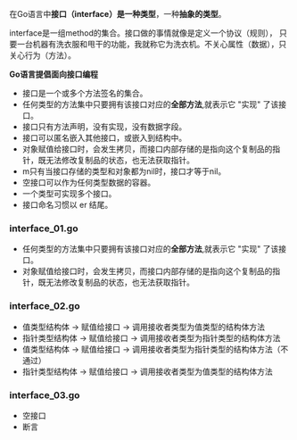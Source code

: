 在Go语言中**接口（interface）是一种类型**，一种**抽象的类型**。

interface是一组method的集合。接口做的事情就像是定义一个协议（规则）， 
只要一台机器有洗衣服和甩干的功能，我就称它为洗衣机。不关心属性（数据），只关心行为（方法）。


**Go语言提倡面向接口编程**

- 接口是一个或多个方法签名的集合。
- 任何类型的方法集中只要拥有该接口对应的**全部方法**,就表示它 "实现" 了该接口。
- 接口只有方法声明，没有实现，没有数据字段。
- 接口可以匿名嵌入其他接口，或嵌入到结构中。
- 对象赋值给接口时，会发生拷贝，而接口内部存储的是指向这个复制品的指针，既无法修改复制品的状态，也无法获取指针。
- m只有当接口存储的类型和对象都为nil时，接口才等于nil。
-  空接口可以作为任何类型数据的容器。
- 一个类型可实现多个接口。
- 接口命名习惯以 er 结尾。



### interface_01.go
- 任何类型的方法集中只要拥有该接口对应的**全部方法**,就表示它 "实现" 了该接口。
- 对象赋值给接口时，会发生拷贝，而接口内部存储的是指向这个复制品的指针，既无法修改复制品的状态，也无法获取指针。



### interface_02.go

- 值类型结构体 -> 赋值给接口 -> 调用接收者类型为值类型的结构体方法
- 指针类型结构体 -> 赋值给接口 -> 调用接收者类型为指针类型的结构体方法
- 值类型结构体 -> 赋值给接口 -> 调用接收者类型为指针类型的结构体方法（不通过）
- 指针类型结构体 -> 赋值给接口 -> 调用接收者类型为值类型的结构体方法

### interface_03.go
- 空接口
- 断言


